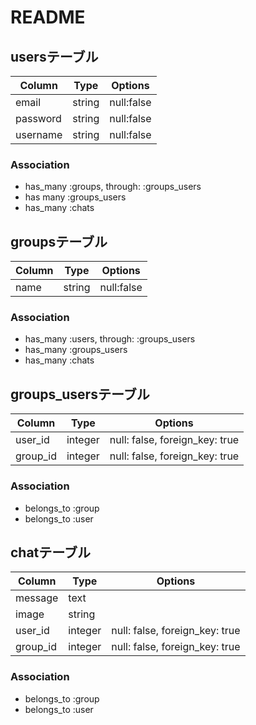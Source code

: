 # README

## usersテーブル
|Column|Type|Options|
|------|----|-------|
|email|string|null:false|
|password|string|null:false|
|username|string|null:false|
### Association
- has_many :groups, through:  :groups_users
- has many :groups_users
- has_many :chats

## groupsテーブル
|Column|Type|Options|
|------|----|-------|
|name|string|null:false|
### Association
- has_many :users, through:  :groups_users
- has_many :groups_users
- has_many :chats

## groups_usersテーブル
|Column|Type|Options|
|------|----|-------|
|user_id|integer|null: false, foreign_key: true|
|group_id|integer|null: false, foreign_key: true|
### Association
- belongs_to :group
- belongs_to :user

## chatテーブル
|Column|Type|Options|
|------|----|-------|
|message|text||
|image|string||
|user_id|integer|null: false, foreign_key: true|
|group_id|integer|null: false, foreign_key: true|
### Association
- belongs_to :group 
- belongs_to :user 